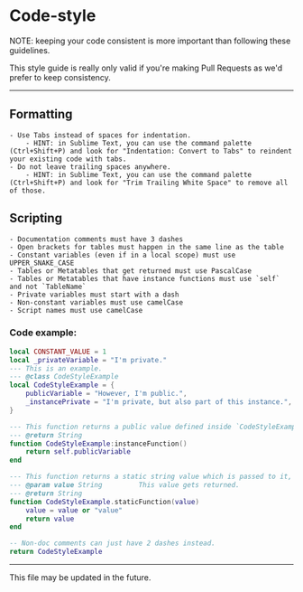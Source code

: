 # Code-style

NOTE: keeping your code consistent is more important than following these guidelines.

This style guide is really only valid if you're making Pull Requests as we'd prefer to keep consistency.

---

## Formatting
	- Use Tabs instead of spaces for indentation.
		- HINT: in Sublime Text, you can use the command palette (Ctrl+Shift+P) and look for "Indentation: Convert to Tabs" to reindent your existing code with tabs.
	- Do not leave trailing spaces anywhere.
		- HINT: in Sublime Text, you can use the command palette (Ctrl+Shift+P) and look for "Trim Trailing White Space" to remove all of those.

## Scripting
	- Documentation comments must have 3 dashes
	- Open brackets for tables must happen in the same line as the table
	- Constant variables (even if in a local scope) must use UPPER_SNAKE_CASE
	- Tables or Metatables that get returned must use PascalCase
	- Tables or Metatables that have instance functions must use `self` and not `TableName`
	- Private variables must start with a dash
	- Non-constant variables must use camelCase
	- Script names must use camelCase

### Code example:
```lua
local CONSTANT_VALUE = 1
local _privateVariable = "I'm private."
--- This is an example.
--- @class CodeStyleExample
local CodeStyleExample = {
	publicVariable = "However, I'm public.",
	_instancePrivate = "I'm private, but also part of this instance.",
}

--- This function returns a public value defined inside `CodeStyleExample`.
--- @return String
function CodeStyleExample:instanceFunction()
	return self.publicVariable
end

--- This function returns a static string value which is passed to it, or defined in itself it unspecified.
--- @param value String 		This value gets returned.
--- @return String
function CodeStyleExample.staticFunction(value)
	value = value or "value"
	return value
end

-- Non-doc comments can just have 2 dashes instead.
return CodeStyleExample
```

---

This file may be updated in the future.
